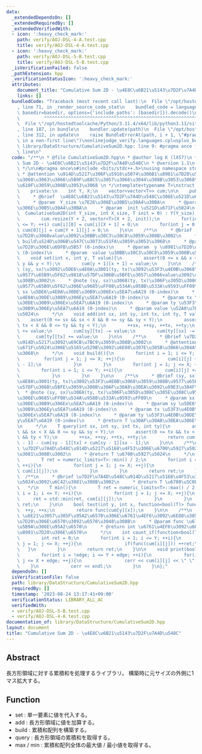 ```yaml
---
data:
  _extendedDependsOn: []
  _extendedRequiredBy: []
  _extendedVerifiedWith:
  - icon: ':heavy_check_mark:'
    path: verify/AOJ-DSL-4-A.test.cpp
    title: verify/AOJ-DSL-4-A.test.cpp
  - icon: ':heavy_check_mark:'
    path: verify/AOJ-DSL-5-B.test.cpp
    title: verify/AOJ-DSL-5-B.test.cpp
  _isVerificationFailed: false
  _pathExtension: hpp
  _verificationStatusIcon: ':heavy_check_mark:'
  attributes:
    document_title: "Cumulative Sum 2D - \u4E8C\u6B21\u5143\u7D2F\u7A4D\u548C"
    links: []
  bundledCode: "Traceback (most recent call last):\n  File \"/opt/hostedtoolcache/Python/3.11.4/x64/lib/python3.11/site-packages/onlinejudge_verify/documentation/build.py\"\
    , line 71, in _render_source_code_stat\n    bundled_code = language.bundle(stat.path,\
    \ basedir=basedir, options={'include_paths': [basedir]}).decode()\n          \
    \         ^^^^^^^^^^^^^^^^^^^^^^^^^^^^^^^^^^^^^^^^^^^^^^^^^^^^^^^^^^^^^^^^^^^^^^^^^^^^^^^^^\n\
    \  File \"/opt/hostedtoolcache/Python/3.11.4/x64/lib/python3.11/site-packages/onlinejudge_verify/languages/cplusplus.py\"\
    , line 187, in bundle\n    bundler.update(path)\n  File \"/opt/hostedtoolcache/Python/3.11.4/x64/lib/python3.11/site-packages/onlinejudge_verify/languages/cplusplus_bundle.py\"\
    , line 312, in update\n    raise BundleErrorAt(path, i + 1, \"#pragma once found\
    \ in a non-first line\")\nonlinejudge_verify.languages.cplusplus_bundle.BundleErrorAt:\
    \ library/DataStructure/CumulativeSum2D.hpp: line 9: #pragma once found in a non-first\
    \ line\n"
  code: "/**\n * @file CumulativeSum2D.hpp\n * @author log K (lX57)\n * @brief Cumulative\
    \ Sum 2D - \u4E8C\u6B21\u5143\u7D2F\u7A4D\u548C\n * @version 1.1\n * @date 2023-08-24\n\
    \ */\n\n#pragma once\n#include <bits/stdc++.h>\nusing namespace std;\n\n/**\n\
    \ * @attention \u914D\u5217\u306F\u5916\u5074\u306B1\u8981\u7D20\u5927\u304D\u304F\
    \u3068\u3063\u3066\u5B9F\u88C5\u3057\u3066\u3044\u308B\u3053\u3068\u306B\u6CE8\
    \u610F\u3059\u308B\u3053\u3068 \n */\ntemplate<typename T>\nstruct CumulativeSum2D{\n\
    \    private:\n    int Y, X;\n    vector<vector<T>> cum;\n\n    public:\n    /**\n\
    \     * @brief  \u4E8C\u6B21\u5143\u7D2F\u7A4D\u548C\u306E\u521D\u671F\u5316\n\
    \     * @param  Y_size \u7E26\u306E\u30B5\u30A4\u30BA\n     * @param  X_size \u6A2A\
    \u306E\u30B5\u30A4\u30BA\n     * @param  init \u521D\u671F\u5024\n     */\n  \
    \  CumulativeSum2D(int Y_size, int X_size, T init = 0) : Y(Y_size), X(X_size){\n\
    \        cum.resize(Y + 2, vector<T>(X + 2, init));\n        for(int i = 0; i\
    \ <= Y; ++i) cum[i][0] = cum[i][X + 1] = 0;\n        for(int j = 0; j <= X; ++j)\
    \ cum[0][j] = cum[Y + 1][j] = 0;\n    }\n\n    /**\n     * @brief  (y, x)\u8981\
    \u7D20\u306Bvalue\u3092\u30BB\u30C3\u30C8\u3059\u308B\u3002\n     * @attention\
    \ build\u524D\u306B\u547C\u3073\u51FA\u3059\u3053\u3068\n     * @param  x \u8981\
    \u7D20\u306E\u6DFB\u5B57 (0-index)\n     * @param  y \u8981\u7D20\u306E\u6DFB\u5B57\
    \ (0-index)\n     * @param  value \u30BB\u30C3\u30C8\u3059\u308B\u5024\n     */\n\
    \    void set(int x, int y, T value){\n        assert(0 <= x && x < X && 0 <=\
    \ y && y < Y);\n        cum[y + 1][x + 1] = value;\n    }\n\n    /**\n     * @brief\
    \ (sy, sx)\u3092\u5DE6\u4E0A\u3001(ty, tx)\u3092\u53F3\u4E0B\u3068\u3059\u308B\
    \u9577\u65B9\u5F62\u9818\u57DF\u306B\u5BFE\u3057\u3066value\u3092\u52A0\u7B97\u3059\
    \u308B\u3002\n     * @note (sy, sx)\u3068(ty, tx)\u306F\u305D\u308C\u305E\u308C\
    \u9577\u65B9\u5F62\u306E\u9685\uFF08\u534A\u958B\u533A\u9593\uFF09\n     * @param\
    \ sx \u5DE6\u4E0A\u30DE\u30B9\u306Ex\u5EA7\u6A19 (0-index)\n     * @param sy \u5DE6\
    \u4E0A\u30DE\u30B9\u306Ey\u5EA7\u6A19 (0-index)\n     * @param tx \u53F3\u4E0B\
    \u30DE\u30B9\u306Ex\u5EA7\u6A19 (0-index)\n     * @param ty \u53F3\u4E0B\u30DE\
    \u30B9\u306Ey\u5EA7\u6A19 (0-index)\n     * @param value \u52A0\u7B97\u3059\u308B\
    \u5024\n     */\n    void add(int sx, int sy, int tx, int ty, T value){\n    \
    \    assert(0 <= sx && sx < X && 0 <= sy && sy < Y);\n        assert(0 <= tx &&\
    \ tx < X && 0 <= ty && ty < Y);\n        ++sx, ++sy, ++tx, ++ty;\n        cum[sy][sx]\
    \ += value;\n        cum[sy][tx] -= value;\n        cum[ty][sx] -= value;\n  \
    \      cum[ty][tx] += value;\n    }\n\n    /**\n     * @brief \u7D2F\u7A4D\u548C\
    \u914D\u5217\u3092\u69CB\u7BC9\u3059\u308B\u3002\n     * @attention set\u3067\u521D\
    \u671F\u5024\u306E\u5165\u529B\u3092\u6E08\u307E\u305B\u3066\u304A\u304F\u3053\
    \u3068\n     */\n    void build(){\n        for(int i = 1; i <= Y; ++i){\n   \
    \         for(int j = 1; j <= X; ++j){\n                cum[i][j] += cum[i][j\
    \ - 1];\n            }\n        }\n        for(int j = 1; j <= X; ++j){\n    \
    \        for(int i = 1; i <= Y; ++i){\n                cum[i][j] += cum[i - 1][j];\n\
    \            }\n        }\n    }\n\n    /**\n     * @brief (sy, sx)\u3092\u5DE6\
    \u4E0A\u3001(ty, tx)\u3092\u53F3\u4E0B\u3068\u3059\u308B\u9577\u65B9\u5F62\u9818\
    \u57DF\u306B\u5BFE\u3059\u308B\u30AF\u30A8\u30EA\u3092\u89E3\u304F\u3002\n   \
    \  * @note (sy, sx)\u3068(ty, tx)\u306F\u305D\u308C\u305E\u308C\u9577\u65B9\u5F62\
    \u306E\u9685\uFF08\u534A\u958B\u533A\u9593\uFF09\n     * @param sx \u5DE6\u4E0A\
    \u30DE\u30B9\u306Ex\u5EA7\u6A19 (0-index)\n     * @param sy \u5DE6\u4E0A\u30DE\
    \u30B9\u306Ey\u5EA7\u6A19 (0-index)\n     * @param tx \u53F3\u4E0B\u30DE\u30B9\
    \u306Ex\u5EA7\u6A19 (0-index)\n     * @param ty \u53F3\u4E0B\u30DE\u30B9\u306E\
    y\u5EA7\u6A19 (0-index)\n     * @return T \u30AF\u30A8\u30EA\u306E\u7D50\u679C\
    \n     */\n    T query(int sx, int sy, int tx, int ty){\n        assert(0 <= sx\
    \ && sx < X && 0 <= sy && sy < Y);\n        assert(0 <= tx && tx < X && 0 <= ty\
    \ && ty < Y);\n        ++sx, ++sy, ++tx, ++ty;\n        return cum[ty][tx] - cum[ty][sx\
    \ - 1] - cum[sy - 1][tx] + cum[sy - 1][sx - 1];\n    }\n\n    /**\n     * @brief\
    \ \u7D2F\u7A4D\u548C\u914D\u5217\u5168\u4F53\u306E\u6700\u5927\u5024\u3092\u6C42\
    \u3081\u308B\u3002\n     * @return T \u6700\u5927\u5024\n     */\n    T max(){\n\
    \        T ret = numeric_limits<T>::min() / 2;\n        for(int i = 1; i <= Y;\
    \ ++i){\n            for(int j = 1; j <= X; ++j){\n                ret = std::max(ret,\
    \ cum[i][j]);\n            }\n        }\n        return ret;\n    }\n    \n  \
    \  /**\n     * @brief \u7D2F\u7A4D\u548C\u914D\u5217\u5168\u4F53\u306E\u6700\u5C0F\
    \u5024\u3092\u6C42\u3081\u308B\u3002\n     * @return T \u6700\u5C0F\u5024\n  \
    \   */\n    T min(){\n        T ret = numeric_limits<T>::max() / 2;\n        for(int\
    \ i = 1; i <= Y; ++i){\n            for(int j = 1; j <= X; ++j){\n           \
    \     ret = std::min(ret, cum[i][j]);\n            }\n        }\n        return\
    \ ret;\n    }\n\n    bool test(int y, int x, function<bool(T)> func){\n      \
    \  ++y, ++x;\n        return func(cum[y][x]);\n    }\n\n    /**\n     * @brief\
    \ \u6E21\u3057\u305F\u95A2\u6570\u306E\u6761\u4EF6\u3092\u6E80\u305F\u3059\u8981\
    \u7D20\u306E\u6570\u3092\u6570\u3048\u308B\n     * @param func \u6761\u4EF6\u5224\
    \u5B9A\u306E\u95A2\u6570\n     * @return int \u6761\u4EF6\u3092\u6E80\u305F\u3059\
    \u8981\u7D20\u306E\u6570\n     */\n    int count_if(function<bool(T)> func){\n\
    \        int ret = 0;\n        for(int i = 1; i <= Y; ++i){\n            for(int\
    \ j = 1; j <= X; ++j){\n                if(func(cum[i][j])) ++ret;\n         \
    \   }\n        }\n        return ret;\n    }\n\n    void print(bool edge = false){\n\
    \        for(int i = !edge; i <= Y + edge; ++i){\n            for(int j = !edge;\
    \ j <= X + edge; ++j){\n                cerr << cum[i][j] << \" \";\n        \
    \    }\n            cerr << endl;\n        }\n    }\n};"
  dependsOn: []
  isVerificationFile: false
  path: library/DataStructure/CumulativeSum2D.hpp
  requiredBy: []
  timestamp: '2023-08-24 13:17:41+09:00'
  verificationStatus: LIBRARY_ALL_AC
  verifiedWith:
  - verify/AOJ-DSL-5-B.test.cpp
  - verify/AOJ-DSL-4-A.test.cpp
documentation_of: library/DataStructure/CumulativeSum2D.hpp
layout: document
title: "Cumulative Sum 2D - \u4E8C\u6B21\u5143\u7D2F\u7A4D\u548C"
---
```


## Abstract

長方形領域に対する累積和を処理するライブラリ。
構築時に元サイズの外側に1マス拡大する。

## Function

- set : 単一要素に値を代入する。
- add : 長方形領域に値を加算する。
- build : 累積和配列を構築する。
- query : 長方形領域の累積和を取得する。
- max / min : 累積和配列全体の最大値 / 最小値を取得する。
